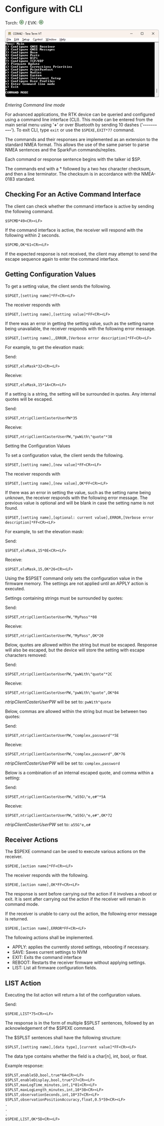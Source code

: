 # Configure with CLI

Torch: ![Feature Supported](img/Icons/GreenDot.png) / EVK: ![Feature Supported](img/Icons/GreenDot.png)

![Entering Command line mode](<img/Terminal/SparkFun RTK Everywhere - Command Line Interface.png>)

*Entering Command line mode*

For advanced applications, the RTK device can be queried and configured using a command line interface (CLI). This mode can be entered from the main serial menu using '**+**' or over Bluetooth by sending 10 dashes ('**----------**'). To exit CLI, type `exit` or use the `$SPEXE,EXIT*77` command.

The commands and their responses are implemented as an extension to the standard NMEA format. This allows the use of the same parser to parse NMEA sentences and the SparkFun commands/replies.

Each command or response sentence begins with the talker id $SP.

The commands end with a * followed by a two hex character checksum, and then a <CR><LF> line terminator. The checksum is in accordance with the NMEA-0183 standard.

## Checking For an Active Command Interface

The client can check whether the command interface is active by sending the following command.

    $SPCMD*49<CR><LF>

If the command interface is active, the receiver will respond with the following within 2 seconds.

    $SPCMD,OK*61<CR><LF>

If the expected response is not received, the client may attempt to send the escape sequence again to enter the command interface.

## Getting Configuration Values

To get a setting value, the client sends the following.

    $SPGET,[setting name]*FF<CR><LF>

The receiver responds with

    $SPGET,[setting name],[setting value]*FF<CR><LF>

If there was an error in getting the setting value, such as the setting name being unavailable, the receiver responds with the following error message.

    $SPGET,[setting name],,ERROR,[Verbose error description]*FF<CR><LF>

For example, to get the elevation mask:

Send: 
    
    $SPGET,elvMask*32<CR><LF>

Receive: 

    $SPGET,elvMask,15*1A<CR><LF>

If a setting is a string, the setting will be surrounded in quotes. Any internal quotes will be escaped.

Send: 

    $SPGET,ntripClientCasterUserPW*35

Receive: 

    $SPGET,ntripClientCasterUserPW,"pwWith\"quote"*38

Setting the Configuration Values

To set a configuration value, the client sends the following.

    $SPSET,[setting name],[new value]*FF<CR><LF>

The receiver responds with

    $SPSET,[setting name],[new value],OK*FF<CR><LF>

If there was an error in setting the value, such as the setting name being unknown, the receiver responds with the following error message. The previous value is optional and will be blank in case the setting name is not found.

    $SPSET,[setting name],[optional: current value],ERROR,[Verbose error description]*FF<CR><LF>

For example, to set the elevation mask:

Send: 

    $SPSET,elvMask,15*0E<CR><LF>

Receive: 

    $SPSET,elvMask,15,OK*26<CR><LF>

Using the $SPSET command only sets the configuration value in the firmware memory. The settings are not applied until an APPLY action is executed.

Settings containing strings must be surrounded by quotes: 

Send: 

    $SPSET,ntripClientCasterUserPW,"MyPass"*08

Receive: 

    $SPSET,ntripClientCasterUserPW,"MyPass",OK*20

Below, quotes are allowed within the string but must be escaped. Response will also be escaped, but the device will store the setting with escape characters removed:

Send: 

    $SPSET,ntripClientCasterUserPW,"pwWith\"quote"*2C

Receive: 

    $SPSET,ntripClientCasterUserPW,"pwWith\"quote",OK*04

*ntripClientCasterUserPW* will be set to: `pwWith"quote`

Below, commas are allowed within the string but must be between two quotes:

Send: 

    $SPSET,ntripClientCasterUserPW,"complex,password"*5E 

Receive: 

    $SPSET,ntripClientCasterUserPW,"complex,password",OK*76

*ntripClientCasterUserPW* will be set to: `complex,password`

Below is a combination of an internal escaped quote, and comma within a setting:

Send: 

    $SPSET,ntripClientCasterUserPW,"a55G\"e,e#"*5A

Receive: 

    $SPSET,ntripClientCasterUserPW,"a55G\"e,e#",OK*72

*ntripClientCasterUserPW* set to: `a55G"e,e#`

## Receiver Actions

The $SPEXE command can be used to execute various actions on the receiver.

    $SPEXE,[action name]*FF<CR><LF>

The receiver responds with the following. 

    $SPEXE,[action name],OK*FF<CR><LF>

The response is sent before carrying out the action if it involves a reboot or exit. It is sent after carrying out the action if the receiver will remain in command mode.

If the receiver is unable to carry out the action, the following error message is returned.

    $SPEXE,[action name],ERROR*FF<CR><LF>

The following actions shall be implemented.

* APPLY: applies the currently stored settings, rebooting if necessary.
* SAVE: Saves current settings to NVM
* EXIT: Exits the command interface
* REBOOT: Restarts the receiver firmware without applying settings.
* LIST: List all firmware configuration fields.

## LIST Action

Executing the list action will return a list of the configuration values.

Send: 

    $SPEXE,LIST*75<CR><LF>

The response is in the form of multiple $SPLST sentences, followed by an acknowledgement of the $SPEXE command.

The $SPLST sentences shall have the following structure:

    $SPLST,[setting name],[data type],[current value]*FF<CR><LF>

The data type contains whether the field is a char[n], int, bool, or float.

Example response:

    $SPLST,enableSD,bool,true*6A<CR><LF>
    $SPLST,enableDisplay,bool,true*27<CR><LF>
    $SPLST,maxLogTime_minutes,int,1*01<CR><LF>
    $SPLST,maxLogLength_minutes,int,10*38<CR><LF>
    $SPLST,observationSeconds,int,10*37<CR><LF>
    $SPLST,observationPositionAccuracy,float,0.5*59<CR><LF>
    .
    .
    .
    $SPEXE,LIST,OK*5D<CR><LF>
